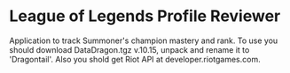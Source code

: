 # League of Legends Profile Reviewer

Application to track Summoner's champion mastery and rank. 
To use you should download DataDragon.tgz v.10.15, unpack and rename it to 'Dragontail'. Also you shold get Riot API at developer.riotgames.com.
